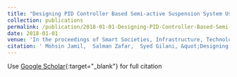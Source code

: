 ```yaml
---
title: "Designing PID Controller Based Semi-active Suspension System Using MATLAB Simulink"
collection: publications
permalink: /publication/2018-01-01-Designing-PID-Controller-Based-Semi-active-Suspension-System-Using-MATLAB-Simulink
date: 2018-01-01
venue: 'In the proceedings of Smart Societies, Infrastructure, Technologies and Applications'
citation: ' Mohsin Jamil,  Salman Zafar,  Syed Gilani, &quot;Designing PID Controller Based Semi-active Suspension System Using MATLAB Simulink.&quot; In the proceedings of Smart Societies, Infrastructure, Technologies and Applications, 2018.'
---
```

Use [Google Scholar](https://scholar.google.com/scholar?q=Designing+PID+Controller+Based+Semi+active+Suspension+System+Using+MATLAB+Simulink){:target="_blank"} for full citation